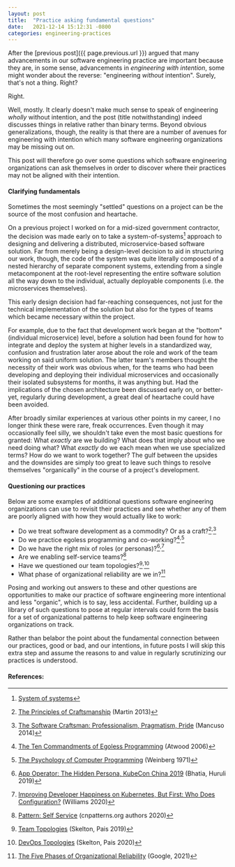 ```yaml
---
layout: post
title:  "Practice asking fundamental questions"
date:   2021-12-14 15:12:31 -0800
categories: engineering-practices
---
```

After the [previous post]({{ page.previous.url }}) argued that many advancements in our software engineering practice are important because they are, in some sense, advancements in *engineering with intention*, some might wonder about the reverse: "engineering *without* intention". Surely, that's not a thing. Right?

Right.

Well, mostly. It clearly doesn't make much sense to speak of engineering *wholly* without intention, and the post (title notwithstanding) indeed discusses things in relative rather than binary terms. Beyond obvious generalizations, though, the reality is that there are a number of avenues for engineering with intention which many software engineering organizations may be missing out on.

This post will therefore go over some questions which software engineering organizations can ask themselves in order to discover where their practices may not be aligned with their intention.

#### **Clarifying fundamentals**

Sometimes the most seemingly "settled" questions on a project can be the source of the most confusion and heartache.

On a previous project I worked on for a mid-sized government contractor, the decision was made early on to take a system-of-systems[^1] approach to designing and delivering a distributed, microservice-based software solution. Far from merely being a design-level decision to aid in structuring our work, though, the code of the system was quite literally composed of a nested hierarchy of separate component systems, extending from a single metacomponent at the root-level representing the entire software solution all the way down to the individual, actually deployable components (i.e. the microservices themselves).

This early design decision had far-reaching consequences, not just for the technical implementation of the solution but also for the types of teams which became necessary within the project.

For example, due to the fact that development work began at the "bottom" (individual microservice) level, before a solution had been found for how to integrate and deploy the system at higher levels in a standardized way, confusion and frustration later arose about the role and work of the team working on said uniform solution. The latter team's members thought the necessity of their work was obvious when, for the teams who had been developing and deploying their individual microservices and occasionally their isolated subsystems for months, it was anything but. Had the implications of the chosen architecture been discussed early on, or better-yet, regularly during development, a great deal of heartache could have been avoided.

After broadly similar experiences at various other points in my career, I no longer think these were rare, freak occurrences. Even though it may occasionally feel silly, we shouldn't take even the most basic questions for granted: What *exactly* are we building? What does that imply about who we need doing what? What *exactly* do we each mean when we use specialized terms? How do we want to work together? The gulf between the upsides and the downsides are simply too great to leave such things to resolve themselves "organically" in the course of a project's development.

#### **Questioning our practices**

Below are some examples of additional questions software engineering organizations can use to revisit their practices and see whether any of them are poorly aligned with how they would actually like to work:

- Do we treat software development as a commodity? Or as a craft?[^2]<sup>,</sup>[^3]
- Do we practice egoless programming and co-working?[^4]<sup>,</sup>[^5]
- Do we have the right mix of roles (or personas)?[^6]<sup>,</sup>[^7]
- Are we enabling self-service teams?[^8]
- Have we questioned our team topologies?[^9]<sup>,</sup>[^10]
- What phase of organizational reliability are we in?[^11]

Posing and working out answers to these and other questions are opportunities to make our practice of software engineering more intentional and less "organic", which is to say, less accidental. Further, building up a library of such questions to pose at regular intervals could form the basis for a set of organizational patterns to help keep software engineering organizations on track.

Rather than belabor the point about the fundamental connection between our practices, good or bad, and our intentions, in future posts I will skip this extra step and assume the reasons to and value in regularly scrutinizing our practices is understood.

#### References:
[^1]: [System of systems](https://en.wikipedia.org/wiki/System_of_systems)
[^2]: [The Principles of Craftsmanship](https://blog.cleancoder.com/uncle-bob/2013/02/10/ThePrinciplesOfCraftsmanship.html) (Martin 2013)
[^3]: [The Software Craftsman: Professionalism, Pragmatism, Pride](https://www.pearson.com/store/p/software-craftsman-the-professionalism-pragmatism-pride/P100002142776/9780134052502) (Mancuso 2014)
[^4]: [The Ten Commandments of Egoless Programming](https://blog.codinghorror.com/the-ten-commandments-of-egoless-programming/) (Atwood 2006)
[^5]: [The Psychology of Computer Programming](https://geraldmweinberg.com/Site/Programming_Psychology.html) (Weinberg 1971)
[^6]: [App Operator: The Hidden Persona, KubeCon China 2019](https://www.youtube.com/watch?v=U9a6jOiNY5c) (Bhatia, Huruli 2019)
[^7]: [Improving Developer Happiness on Kubernetes, But First: Who Does Configuration?](https://thenewstack.io/improving-developer-happiness-on-kubernetes-but-first-who-does-configuration/) (Williams 2020)
[^8]: [Pattern: Self Service](https://www.cnpatterns.org/infrastructure-cloud/self-service) (cnpatterns.org authors 2020)
[^9]: [Team Topologies](https://itrevolution.com/team-topologies/) (Skelton, Pais 2019)
[^10]: [DevOps Topologies](https://web.devopstopologies.com/) (Skelton, Pais 2020)
[^11]: [The Five Phases of Organizational Reliability](https://cloud.google.com/blog/products/devops-sre/the-five-phases-of-organizational-reliability) (Google, 2021)
